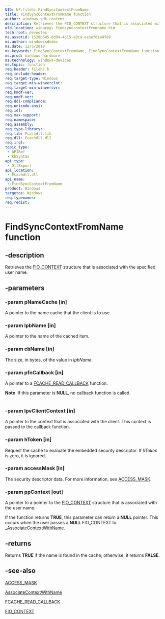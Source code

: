 ```yaml
---
UID: NF:filehc.FindSyncContextFromName
title: FindSyncContextFromName function
author: windows-sdk-content
description: Retrieves the FIO_CONTEXT structure that is associated with the specified user name.
old-location: winprog\_findsynccontextfromname.htm
tech.root: devnotes
ms.assetid: 1528b545-6d04-4315-a0ca-cebef6144fe9
ms.author: windowssdkdev
ms.date: 12/5/2018
ms.keywords: FindSyncContextFromName, FindSyncContextFromName function [Windows API], filehc/FindSyncContextFromName, winprog._findsynccontextfromname
ms.prod: windows-hardware
ms.technology: windows-devices
ms.topic: function
req.header: filehc.h
req.include-header: 
req.target-type: Windows
req.target-min-winverclnt: 
req.target-min-winversvr: 
req.kmdf-ver: 
req.umdf-ver: 
req.ddi-compliance: 
req.unicode-ansi: 
req.idl: 
req.max-support: 
req.namespace: 
req.assembly: 
req.type-library: 
req.lib: Fcachdll.lib
req.dll: Fcachdll.dll
req.irql: 
topic_type:
 - APIRef
 - kbSyntax
api_type:
 - DllExport
api_location:
 - Fcachdll.dll
api_name:
 - FindSyncContextFromName
product: Windows
targetos: Windows
req.typenames: 
req.redist: 
---
```


# FindSyncContextFromName function


## -description


Retrieves the <a href="Http://go.microsoft.com/fwlink/p/?linkid=85304">FIO_CONTEXT</a> structure that is associated with the specified user name.


## -parameters




### -param pNameCache [in]

A pointer to the name cache that the client is to use.


### -param lpbName [in]

A pointer to the name of the cached item.


### -param cbName [in]

The size, in bytes, of the value in <i>lpbName</i>.


### -param pfnCallback [in]

A pointer to a <a href="https://msdn.microsoft.com/9fcdbca6-95db-4ec1-b81c-3681e9e2bffb">FCACHE_READ_CALLBACK</a> function.

<div class="alert"><b>Note</b>  If this parameter is <b>NULL</b>, no callback function is called.</div>
<div> </div>

### -param lpvClientContext [in]

A pointer to the context that is associated with the client. This context is passed to the callback function.


### -param hToken [in]

Request the cache to evaluate the embedded security descriptor. If <i>hToken</i> is zero, it is ignored.


### -param accessMask [in]

The security descriptor data. For more information, see <a href="https://msdn.microsoft.com/f115ee54-3333-4109-8004-d71904a7a943">ACCESS_MASK</a>.


### -param ppContext [out]

A pointer to a pointer to the <a href="Http://go.microsoft.com/fwlink/p/?linkid=85304">FIO_CONTEXT</a> structure that is associated with the user name.

If the function returns <b>TRUE</b>, this parameter can return a <b>NULL</b> pointer. This occurs when the user passes a <b>NULL</b> FIO_CONTEXT to <a href="https://msdn.microsoft.com/4f4bbfda-3be0-41d3-9087-d46edd2e21a3">_AssociateContextWithName</a>.


## -returns



Returns <b>TRUE</b> if the name is found in the cache; otherwise, it returns <b>FALSE</b>.




## -see-also




<a href="https://msdn.microsoft.com/f115ee54-3333-4109-8004-d71904a7a943">ACCESS_MASK</a>



<a href="https://msdn.microsoft.com/4f4bbfda-3be0-41d3-9087-d46edd2e21a3">AssociateContextWithName</a>



<a href="https://msdn.microsoft.com/9fcdbca6-95db-4ec1-b81c-3681e9e2bffb">FCACHE_READ_CALLBACK</a>



<a href="Http://go.microsoft.com/fwlink/p/?linkid=85304">FIO_CONTEXT</a>
 

 

